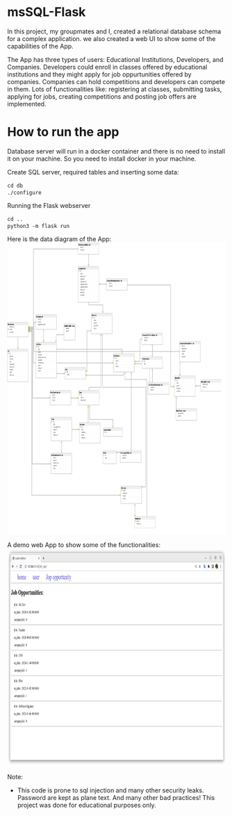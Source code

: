 # msSQL-Flask
In this project, my groupmates and I, created a relational database schema for a complex application. we also created a web UI to show some of the capabilities of the App.


The App has three types of users: Educational Institutions, Developers, and Companies. Developers could enroll in classes offered by educational institutions and they might apply for job oppurtunities offered by companies. Companies can hold competitions and developers can compete in them. Lots of functionalities like: registering at classes, submitting tasks, applying for jobs, creating competitions and posting job offers are implemented.

# How to run the app
Database server will run in a docker container and there is no need to install it on your machine. So you need to install docker in your machine.

Create SQL server, required tables and inserting some data:
```
cd db
./configure
```

Running the Flask webserver
```
cd ..
python3 -m flask run
```

Here is the data diagram of the App:
<img src="https://github.com/itsAliSali/msSQL-Flask/blob/main/DB_datadiagram.png" height="670">

A demo web App to show some of the functionalities: 
<img src="https://github.com/itsAliSali/msSQL-Flask/blob/main/web-app.png" height="500">


Note: 
* This code is prone to sql injection and many other security leaks. Password are kept as plane text. And many other bad practices! This project was done for educational purposes only.




